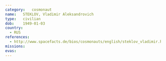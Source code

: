```yaml
---
category:	cosmonaut
name:	STEKLOV, Vladimir Aleksandrovich
type:	civilian
dob:	1949-01-03
country:
  - RUS
references:
  - http://www.spacefacts.de/bios/cosmonauts/english/steklov_vladimir.htm
missions:
evas:
---
```

